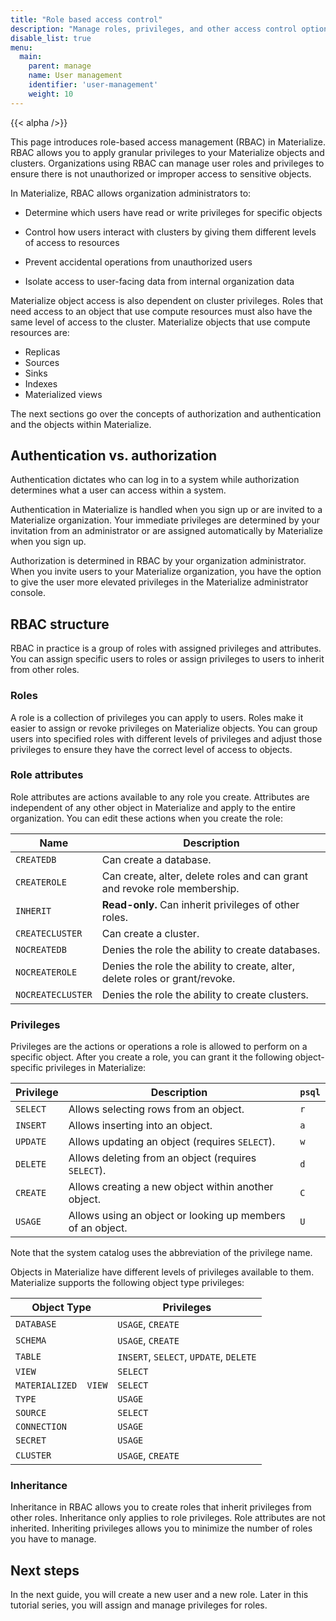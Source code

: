 ```yaml
---
title: "Role based access control"
description: "Manage roles, privileges, and other access control options in Materialize"
disable_list: true
menu:
  main:
    parent: manage
    name: User management
    identifier: 'user-management'
    weight: 10
---
```


{{< alpha />}}

This page introduces role-based access management (RBAC) in Materialize. RBAC
allows you to apply granular privileges to your Materialize objects and clusters. Organizations
using RBAC can manage user roles and privileges to ensure there is not
unauthorized or improper access to sensitive objects.

In Materialize, RBAC allows organization administrators to:

* Determine which users have read or write privileges for specific objects

* Control how users interact with clusters by giving them different levels of access to
resources

* Prevent accidental operations from unauthorized users

* Isolate access to user-facing data from internal organization data

Materialize object access is also dependent on cluster privileges.
Roles that need access to an object that use compute resources must also have
the same level of access to the cluster. Materialize objects that use compute
resources are:

* Replicas
* Sources
* Sinks
* Indexes
* Materialized views

The next sections go over the concepts of authorization and authentication and
the objects within Materialize.

## Authentication vs. authorization

Authentication dictates who can log in to a system while authorization
determines what a user can access within a system.

Authentication in Materialize is handled when you sign up or are invited to a
Materialize organization. Your immediate privileges are determined by your
invitation from an administrator or are assigned automatically by Materialize
when you sign up.

Authorization is determined in RBAC by your organization administrator. When you
invite users to your Materialize organization, you have the option to give the
user more elevated privileges in the Materialize administrator console.

## RBAC structure

RBAC in practice is a group of roles with assigned privileges and attributes.
You can assign specific users to roles or assign privileges to users to inherit
from other roles.

### Roles

A role is a collection of privileges you can apply to users. Roles make it
easier to assign or revoke privileges on Materialize objects. You can group
users into specified roles with different levels of privileges and adjust those
privileges to ensure they have the correct level of access to objects.

### Role attributes

Role attributes are actions available to any role you create. Attributes are
independent of any other object in Materialize and apply to the entire
organization. You can edit these actions when you create the role:


| Name              | Description                                                                 |
|-------------------|-----------------------------------------------------------------------------|
| `CREATEDB`        | Can create a database.                                                      |
| `CREATEROLE`      | Can create, alter, delete roles and can grant and revoke role membership.   |
| `INHERIT`         | **Read-only.** Can inherit privileges of other roles.                       |
| `CREATECLUSTER`   | Can create a cluster.                                                       |
| `NOCREATEDB`      | Denies the role the ability to create databases.                            |
| `NOCREATEROLE`    | Denies the role the ability to create, alter, delete roles or grant/revoke. |
| `NOCREATECLUSTER` | Denies the role the ability to create clusters.                             |

### Privileges

Privileges are the actions or operations a role is allowed to perform on a
specific object. After you create a role, you can grant it the following
object-specific privileges in Materialize:

| Privilege | Description                                                | `psql` |
| --------- | ---------------------------------------------------------- | ------ |
| `SELECT`  | Allows selecting rows from an object.                      | `r`    |
| `INSERT`  | Allows inserting into an object.                           | `a`    |
| `UPDATE`  | Allows updating an object (requires `SELECT`).             | `w`    |
| `DELETE`  | Allows deleting from an object (requires `SELECT`).        | `d`    |
| `CREATE`  | Allows creating a new object within another object.        | `C`    |
| `USAGE`   | Allows using an object or looking up members of an object. | `U`    |

Note that the system catalog uses the abbreviation of the privilege name.

Objects in Materialize have different levels of privileges available to them.
Materialize supports the following object type privileges:

| Object Type          | Privileges                             |
|----------------------|----------------------------------------|
| `DATABASE`           | `USAGE`, `CREATE`                      |
| `SCHEMA`             | `USAGE`, `CREATE`                      |
| `TABLE`              | `INSERT`, `SELECT`, `UPDATE`, `DELETE` |
| `VIEW`               | `SELECT`                               |
| `MATERIALIZED  VIEW` | `SELECT`                               |
| `TYPE`               | `USAGE`                                |
| `SOURCE`             | `SELECT`                               |
| `CONNECTION`         | `USAGE`                                |
| `SECRET`             | `USAGE`                                |
| `CLUSTER`            | `USAGE`, `CREATE`                      |


### Inheritance

Inheritance in RBAC allows you to create roles that inherit privileges from
other roles. Inheritance only applies to role privileges. Role attributes are
not inherited. Inheriting privileges allows you to minimize the number of roles you have to manage.

## Next steps

In the next guide, you will create a new user and a new role. Later in this
tutorial series, you will assign and manage privileges for roles.
